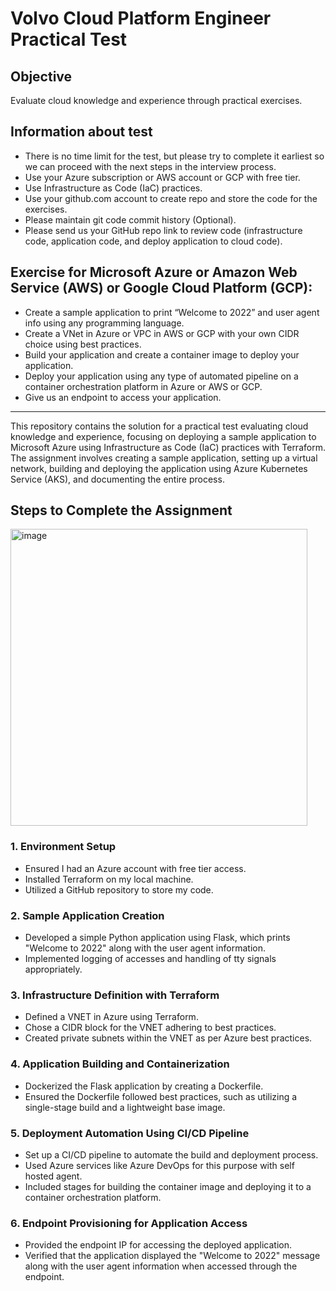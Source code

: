 # Volvo Cloud Platform Engineer Practical Test

## Objective
Evaluate cloud knowledge and experience through practical exercises.

## Information about test

- There is no time limit for the test, but please try to complete it earliest so we can proceed with the next steps in the interview process.
- Use your Azure subscription or AWS account or GCP with free tier.
- Use Infrastructure as Code (IaC) practices.
- Use your github.com account to create repo and store the code for the exercises.
- Please maintain git code commit history (Optional).
- Please send us your GitHub repo link to review code (infrastructure code, application code, and deploy application to cloud code).

## Exercise for Microsoft Azure or Amazon Web Service (AWS) or Google Cloud Platform (GCP):

- Create a sample application to print “Welcome to 2022” and user agent info using any programming language.
- Create a VNet in Azure or VPC in AWS or GCP with your own CIDR choice using best practices.
- Build your application and create a container image to deploy your application.
- Deploy your application using any type of automated pipeline on a container orchestration platform in Azure or AWS or GCP.
- Give us an endpoint to access your application.

---

This repository contains the solution for a practical test evaluating cloud knowledge and experience, focusing on deploying a sample application to Microsoft Azure using Infrastructure as Code (IaC) practices with Terraform. The assignment involves creating a sample application, setting up a virtual network, building and deploying the application using Azure Kubernetes Service (AKS), and documenting the entire process.

## Steps to Complete the Assignment

<img width="475" alt="image" src="https://github.com/iamsthita/volvo-sample-application/assets/132139960/1d1b53cc-1781-4f7f-b47d-c83752ab521e">


### 1. Environment Setup

- Ensured I had an Azure account with free tier access.
- Installed Terraform on my local machine.
- Utilized a GitHub repository to store my code.

### 2. Sample Application Creation

- Developed a simple Python application using Flask, which prints "Welcome to 2022" along with the user agent information.
- Implemented logging of accesses and handling of tty signals appropriately.

### 3. Infrastructure Definition with Terraform

- Defined a VNET in Azure using Terraform.
- Chose a CIDR block for the VNET adhering to best practices.
- Created private subnets within the VNET as per Azure best practices.

### 4. Application Building and Containerization

- Dockerized the Flask application by creating a Dockerfile.
- Ensured the Dockerfile followed best practices, such as utilizing a single-stage build and a lightweight base image.

### 5. Deployment Automation Using CI/CD Pipeline

- Set up a CI/CD pipeline to automate the build and deployment process.
- Used Azure services like Azure DevOps for this purpose with self hosted agent.
- Included stages for building the container image and deploying it to a container orchestration platform.

### 6. Endpoint Provisioning for Application Access

- Provided the endpoint IP for accessing the deployed application.
- Verified that the application displayed the "Welcome to 2022" message along with the user agent information when accessed through the endpoint.
